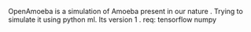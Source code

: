 OpenAmoeba is a simulation of Amoeba present in our nature .
Trying to simulate it using python ml.
Its version 1 . 
req:
tensorflow
numpy 